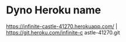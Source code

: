 # Dyno Heroku name

https://infinite-castle-41270.herokuapp.com/ | https://git.heroku.com/infinite-c
astle-41270.git
